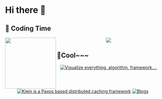 # Hi there 👋

## 🌠 Coding Time

<div align="center">
	<img height="165" align="left" src="https://github-readme-stats.vercel.app/api?username=jrlee1204&theme=calm&show_icons=true" />
	<img src="https://github-readme-stats.vercel.app/api/top-langs/?username=jrlee1204&hide=html,css,Jupyter+Notebook,ruby,javascript&theme=calm&langs_count=6&layout=compact" />
</div>


## 👯Cool~~~
<p align="center">
  <a href="https://github.com/jrlee1204/klein" target="_blank"><img src="https://img.shields.io/badge/klein-paxos-brightgreen?style=for-the-badge&logo=&logoColor=white" alt="Visualize everything, algorithm, framework...." /></a>
  <a href="https://github.com/jrlee1204/visual" target="_blank"><img src="https://img.shields.io/badge/visual-consensus-orange?style=for-the-badge&logo=&logoColor=white" alt="Klein is a Paxos based distributed caching framework" /></a>
  <a href="https://ofcoder.com" target="_blank"><img src="https://img.shields.io/badge/ofcoder-blog-blue?style=for-the-badge&logo=&logoColor=white" alt="Blogs" /></a>
</p> 











<!--
**jrlee1204/jrlee1204** is a ✨ _special_ ✨ repository because its `README.md` (this file) appears on your GitHub profile.

Here are some ideas to get you started:

- 🔭 I’m currently working on ...
- 🌱 I’m currently learning ...
- 👯 I’m looking to collaborate on ...
- 🤔 I’m looking for help with ...
- 💬 Ask me about ...
- 📫 How to reach me: ...
- 😄 Pronouns: ...
- ⚡ Fun fact: ...
-->
